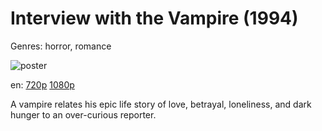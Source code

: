 # Interview with the Vampire (1994)

Genres: horror, romance

![poster](http://image.tmdb.org/t/p/w500/hldXwwViSfHJS0kIJr07KBGmHJI.jpg)

en:
  [720p](magnet:?xt=urn:btih:7D931BE11F0416F9C8AA4063DDEA514F46BDA09F&tr=udp://glotorrents.pw:6969/announce&tr=udp://tracker.opentrackr.org:1337/announce&tr=udp://torrent.gresille.org:80/announce&tr=udp://tracker.openbittorrent.com:80&tr=udp://tracker.coppersurfer.tk:6969&tr=udp://tracker.leechers-paradise.org:6969&tr=udp://p4p.arenabg.ch:1337&tr=udp://tracker.internetwarriors.net:1337)
  [1080p](magnet:?xt=urn:btih:D8E0210B1C16AC0C0643347AEC9C3BCEF1E070EE&tr=udp://glotorrents.pw:6969/announce&tr=udp://tracker.opentrackr.org:1337/announce&tr=udp://torrent.gresille.org:80/announce&tr=udp://tracker.openbittorrent.com:80&tr=udp://tracker.coppersurfer.tk:6969&tr=udp://tracker.leechers-paradise.org:6969&tr=udp://p4p.arenabg.ch:1337&tr=udp://tracker.internetwarriors.net:1337)
  


A vampire relates his epic life story of love, betrayal, loneliness, and dark hunger to an over-curious reporter.
